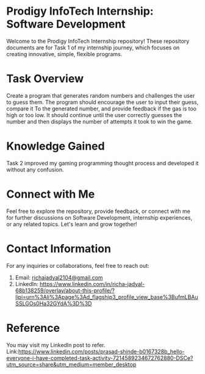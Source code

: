 # Prodigy InfoTech Internship: Software Development
Welcome to the Prodigy InfoTech Internship repository! These repository documents are for Task 1 of my internship journey, which focuses on creating innovative, simple, flexible programs.

# Task Overview
Create a program that generates random numbers and challenges the user to guess them. The program should encourage the user to input their guess, compare it To the 
generated number, and provide feedback if the gas is too high or too low. It should continue until the user correctly guesses the number and then displays the number of attempts it took to win the game.


# Knowledge Gained
Task 2 improved my gaming programming thought process and developed it without any confusion.

# Connect with Me
Feel free to explore the repository, provide feedback, or connect with me for further discussions on Software Development, internship experiences, or any related topics. Let's learn and grow together!

# Contact Information
For any inquiries or collaborations, feel free to reach out:
1. Email: richajadyal2104@gmail.com
2. LinkedIn: https://www.linkedin.com/in/richa-jadyal-68b138259/overlay/about-this-profile/?lipi=urn%3Ali%3Apage%3Ad_flagship3_profile_view_base%3BufmLBAuSSLGOs0Ha32GYdA%3D%3D

# Reference
You may visit my LinkedIn post to refer.
Link:https://www.linkedin.com/posts/prasad-shinde-b0167328b_hello-everyone-i-have-completed-task-activity-7214589234672762880-DSCe?utm_source=share&utm_medium=member_desktop

